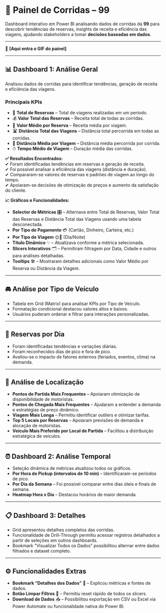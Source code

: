 # 🚖 **Painel de Corridas – 99**

Dashboard interativo em Power BI analisando dados de corridas da **99** para descobrir tendências de reservas, insights de receita e eficiência das viagens, ajudando stakeholders a tomar **decisões baseadas em dados**.  

---

📌 **[Aqui entra o GIF do painel]**  

---

## 📊 Dashboard 1: Análise Geral  
Analisou dados de corridas para identificar tendências, geração de receita e eficiência das viagens.  

### **Principais KPIs**  
- 📌 **Total de Reservas** – Total de viagens realizadas em um período.  
- 💰 **Valor Total das Reservas** – Receita total de todas as corridas.  
- 📏 **Valor Médio por Reserva** – Receita média por viagem.  
- 🛣 **Distância Total das Viagens** – Distância total percorrida em todas as corridas.  
- 📍 **Distância Média por Viagem** – Distância média percorrida por corrida.  
- ⏱ **Tempo Médio de Viagem** – Duração média das corridas.  

**✅ Resultados Encontrados:**  
✔ Foram identificadas tendências em reservas e geração de receita.  
✔ Foi possível analisar a eficiência das viagens (distância e duração).  
✔ Compararam-se valores de reservas e padrões de viagem ao longo do tempo.  
✔ Apoiaram-se decisões de otimização de preços e aumento da satisfação do cliente.  

**📈 Gráficos e Funcionalidades:**  
- **Selector de Métricas** 🎛 – Alternava entre Total de Reservas, Valor Total das Reservas e Distância Total das Viagens usando uma tabela desconectada.  
- **Por Tipo de Pagamento** 💳 (Cartão, Dinheiro, Carteira, etc.)  
- **Por Tipo de Viagem** 🌞🌙 (Dia/Noite)  
- **Título Dinâmico** ✨ – Atualizava conforme a métrica selecionada.  
- **Slicers Interativos** 🗂 – Permitiram filtragem por Data, Cidade e outros para análises detalhadas.  
- **Tooltips** 🛠 – Mostraram detalhes adicionais como Valor Médio por Reserva ou Distância da Viagem.  

---

## 🚘 Análise por Tipo de Veículo  
- Tabela em Grid (Matrix) para analisar KPIs por Tipo de Veículo.  
- Formatação condicional destacou valores altos e baixos.  
- Usuários puderam ordenar e filtrar para interações personalizadas.  

---

## 📅 Reservas por Dia  
- Foram identificadas tendências e variações diárias.  
- Foram reconhecidos dias de pico e fora de pico.  
- Avaliou-se o impacto de fatores externos (feriados, eventos, clima) na demanda.  

---

## 📍 Análise de Localização  
- **Pontos de Partida Mais Frequentes** – Apoiaram otimização de disponibilidade de motoristas.  
- **Pontos de Chegada Mais Frequentes** – Ajudaram a entender a demanda e estratégias de preço dinâmico.  
- **Viagem Mais Longa** – Permitiu identificar outliers e otimizar tarifas.  
- **Top 5 Locais por Reservas** – Apoiaram previsões de demanda e alocação de motoristas.  
- **Veículo Mais Preferido por Local de Partida** – Facilitou a distribuição estratégica de veículos.  

---

## ⏰ Dashboard 2: Análise Temporal  
- Seleção dinâmica de métricas atualizou todos os gráficos.  
- **Por Hora de Pickup (intervalos de 10 min)** – Identificaram-se períodos de pico.  
- **Por Dia da Semana** – Foi possível comparar entre dias úteis e finais de semana.  
- **Heatmap Hora x Dia** – Destacou horários de maior demanda.  

---

## 📋 Dashboard 3: Detalhes  
- Grid apresentou detalhes completos das corridas.  
- Funcionalidade de Drill-Through permitiu acessar registros detalhados a partir de seleções em outros dashboards.  
- Bookmark "Visualizar Todos os Dados" possibilitou alternar entre dados filtrados e dataset completo.  

---

## ⚙️ Funcionalidades Extras  
- **Bookmark “Detalhes dos Dados”** 📝 – Explicou métricas e fontes de dados.  
- **Botão Limpar Filtros** 🔄 – Permitiu reset rápido de todos os slicers.  
- **Download de Dados** 📥 – Possibilitou exportação em CSV ou Excel via Power Automate ou funcionalidade nativa do Power BI.  
